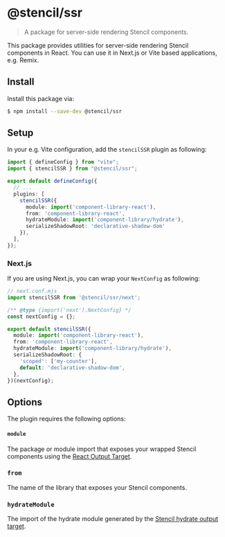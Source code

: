 # @stencil/ssr

> A package for server-side rendering Stencil components.

This package provides utilities for server-side rendering Stencil components in React. You can use it in Next.js or Vite based applications, e.g. Remix.

## Install

Install this package via:

```sh
$ npm install --save-dev @stencil/ssr
```

## Setup

In your e.g. Vite configuration, add the `stencilSSR` plugin as following:

```ts
import { defineConfig } from "vite";
import { stencilSSR } from "@stencil/ssr";

export default defineConfig({
  // ...
  plugins: [
    stencilSSR({
      module: import('component-library-react'),
      from: 'component-library-react',
      hydrateModule: import('component-library/hydrate'),
      serializeShadowRoot: 'declarative-shadow-dom'
    }),
  ],
});
```

### Next.js

If you are using Next.js, you can wrap your `NextConfig` as following:

```ts
// next.conf.mjs
import stencilSSR from '@stencil/ssr/next';

/** @type {import('next').NextConfig} */
const nextConfig = {};

export default stencilSSR({
  module: import('component-library-react'),
  from: 'component-library-react',
  hydrateModule: import('component-library/hydrate'),
  serializeShadowRoot: {
    'scoped': ['my-counter'],
    default: 'declarative-shadow-dom',
  },
})(nextConfig);
```

## Options

The plugin requires the following options:

#### `module`

The package or module import that exposes your wrapped Stencil components using the [React Output Target](https://www.npmjs.com/package/@stencil/react-output-target).

### `from`

The name of the library that exposes your Stencil components.

### `hydrateModule`

The import of the hydrate module generated by the [Stencil hydrate output target](https://stenciljs.com/docs/hydrate-app#how-to-use-the-hydrate-app).
